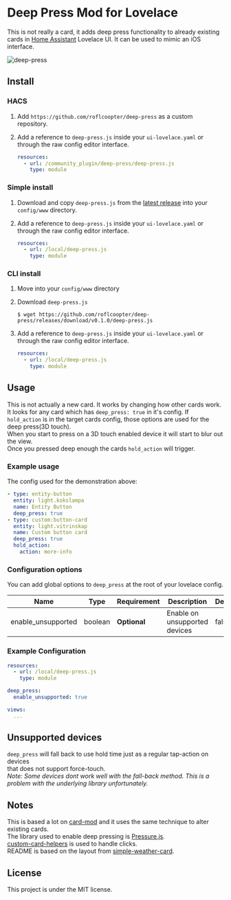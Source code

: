 # Deep Press Mod for Lovelace
This is not really a card, it adds deep press functionality to already existing cards in [Home Assistant](https://github.com/home-assistant/home-assistant) Lovelace UI.
It can be used to mimic an iOS interface.

![deep-press](https://user-images.githubusercontent.com/26493864/61529951-f951ac00-aa22-11e9-8203-230ec5364a7c.GIF)

## Install

### HACS

1. Add `https://github.com/roflcoopter/deep-press` as a custom repository.

2. Add a reference to `deep-press.js` inside your `ui-lovelace.yaml` or through the raw config editor interface.

    ```yaml
    resources:
      - url: /community_plugin/deep-press/deep-press.js
        type: module
    ```

### Simple install

1. Download and copy `deep-press.js` from the [latest release](https://github.com/roflcoopter/deep-press/releases/latest) into your `config/www` directory.

2. Add a reference to `deep-press.js` inside your `ui-lovelace.yaml` or through the raw config editor interface.

    ```yaml
    resources:
      - url: /local/deep-press.js
        type: module
    ```

### CLI install

1. Move into your `config/www` directory

2. Download `deep-press.js`

    ```console
    $ wget https://github.com/roflcoopter/deep-press/releases/download/v0.1.0/deep-press.js
    ```

3. Add a reference to `deep-press.js` inside your `ui-lovelace.yaml` or through the raw config editor interface.

    ```yaml
    resources:
      - url: /local/deep-press.js
        type: module
    ```

## Usage
This is not actually a new card. It works by changing how other cards work. </br>
It looks for any card which has `deep_press: true` in it's config. If `hold_action` is in the target cards config, those options are used for the deep press(3D touch).</br>
When you start to press on a 3D touch enabled device it will start to blur out the view.</br>
Once you pressed deep enough the cards `hold_action` will trigger.

### Example usage
The config used for the demonstration above:
```yaml
- type: entity-button
  entity: light.kokslampa
  name: Entity Button
  deep_press: true
- type: custom:button-card
  entity: light.vitrinskap
  name: Custom button card
  deep_press: true
  hold_action:
    action: more-info
```

### Configuration options
You can add global options to ```deep_press``` at the root of your lovelace config.

| Name | Type | Requirement | Description | Default
| ---- | ---- | ------- | ----------- | -------
| enable_unsupported | boolean | **Optional** | Enable on unsupported devices | false

### Example Configuration
```yaml
resources:
  - url: /local/deep-press.js
    type: module

deep_press:
  enable_unsupported: true

views:
  ...
```
## Unsupported devices
```deep_press``` will fall back to use hold time just as a regular tap-action on devices </br>
that does not support force-touch.</br>
*Note: Some devices dont work well with the fall-back method. This is a problem with the underlying library unfortunately.*


## Notes
This is based a lot on [card-mod](https://github.com/thomasloven/lovelace-card-mod) and it uses the same technique to alter existing cards.</br>
The library used to enable deep pressing is [Pressure.js](https://github.com/stuyam/pressure).</br>
[custom-card-helpers](https://github.com/custom-cards/custom-card-helpers) is used to handle clicks. </br>
README is based on the layout from [simple-weather-card](https://github.com/kalkih/simple-weather-card).

## License
This project is under the MIT license.
